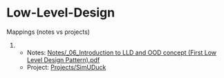 # Low-Level-Design

Mappings (notes vs projects)

1)
    * Notes: [Notes/_06_Introduction to LLD and OOD concept (First Low Level Design Pattern).pdf](https://tinyurl.com/5eu339us)
    * Project: [Projects/SimUDuck](https://tinyurl.com/yt3j9v3f)
